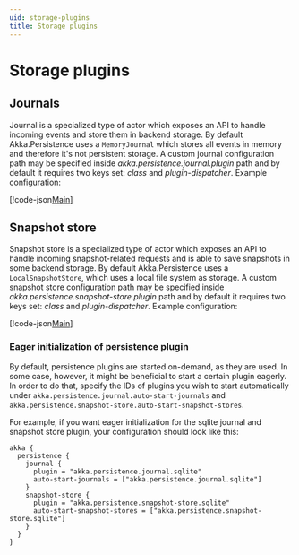 ```yaml
---
uid: storage-plugins
title: Storage plugins
---
```

# Storage plugins

## Journals

Journal is a specialized type of actor which exposes an API to handle incoming events and store them in backend storage. By default Akka.Persistence uses a `MemoryJournal` which stores all events in memory and therefore it's not persistent storage. A custom journal configuration path may be specified inside *akka.persistence.journal.plugin* path and by default it requires two keys set: *class* and *plugin-dispatcher*. Example configuration:

[!code-json[Main](../../../src/core/Akka.Persistence/persistence.conf#L196-L202)]

## Snapshot store

Snapshot store is a specialized type of actor which exposes an API to handle incoming snapshot-related requests and is able to save snapshots in some backend storage. By default Akka.Persistence uses a `LocalSnapshotStore`, which uses a local file system as storage. A custom snapshot store configuration path may be specified inside *akka.persistence.snapshot-store.plugin* path and by default it requires two keys set: *class* and *plugin-dispatcher*. Example configuration:

[!code-json[Main](../../../src/core/Akka.Persistence/persistence.conf#L204-L219)]

### Eager initialization of persistence plugin

By default, persistence plugins are started on-demand, as they are used. In some case, however, it might be beneficial to start a certain plugin eagerly. In order to do that, specify the IDs of plugins you wish to start automatically under `akka.persistence.journal.auto-start-journals` and `akka.persistence.snapshot-store.auto-start-snapshot-stores`.

For example, if you want eager initialization for the sqlite journal and snapshot store plugin, your configuration should look like this:  

```
akka {
  persistence {
    journal {
      plugin = "akka.persistence.journal.sqlite"
      auto-start-journals = ["akka.persistence.journal.sqlite"]
    }
    snapshot-store {
      plugin = "akka.persistence.snapshot-store.sqlite"
      auto-start-snapshot-stores = ["akka.persistence.snapshot-store.sqlite"]
    }
  }
}
```